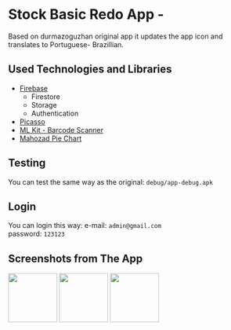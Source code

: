 # Stock Basic Redo App - 

Based on durmazoguzhan original app it updates the app icon and translates to Portuguese- Brazillian.

## Used Technologies and Libraries
- [Firebase](https://console.firebase.google.com/)
  + Firestore
  + Storage
  + Authentication
- [Picasso](https://github.com/square/picasso)
- [ML Kit - Barcode Scanner](https://developers.google.com/ml-kit/vision/barcode-scanning/android)
- [Mahozad Pie Chart](https://github.com/mahozad/android-pie-chart)

## Testing
You can test the same way as the original: `debug/app-debug.apk`

## Login
You can login this way:
e-mail: `admin@gmail.com`<br>
password: `123123`<br>


## Screenshots from The App

<p float="left">
  <img src="![App ScreenShot](https://github.com/user-attachments/assets/6f60a5aa-bcd8-428b-8850-97bdd11c77b4)
" width="100" />
  <img src="/img2.png" width="100" /> 
  <img src="/img3.png" width="100" />
</p>




